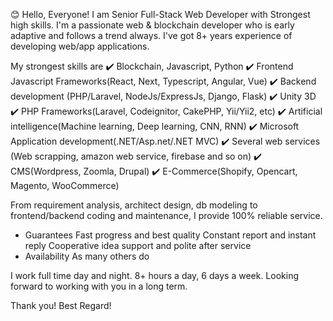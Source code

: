 😊 Hello, Everyone!
I am Senior Full-Stack Web Developer with Strongest high skills.
I'm a passionate web & blockchain developer who is early adaptive and follows a trend always.
I've got 8+ years experience of developing web/app applications.

My strongest skills are
✔️ Blockchain, Javascript, Python
✔️ Frontend Javascript Frameworks(React, Next, Typescript, Angular, Vue)
✔️ Backend development (PHP/Laravel, NodeJs/ExpressJs, Django, Flask)
✔️ Unity 3D
✔️ PHP Frameworks(Laravel, Codeignitor, CakePHP, Yii/Yii2, etc)
✔️ Artificial intelligence(Machine learning, Deep learning, CNN, RNN)
✔️ Microsoft Application development(.NET/Asp.net/.NET MVC)
✔️ Several web services (Web scrapping, amazon web service, firebase and so on)
✔️ CMS(Wordpress, Zoomla, Drupal)
✔️ E-Commerce(Shopify, Opencart, Magento, WooCommerce)

From requirement analysis, architect design, db modeling to frontend/backend coding and maintenance, I provide 100% reliable service.
- Guarantees Fast progress and best quality Constant report and instant reply Cooperative idea support and polite after service
- Availability As many others do

I work full time day and night. 8+ hours a day, 6 days a week.
Looking forward to working with you in a long term.

Thank you!
Best Regard!
